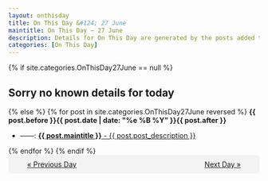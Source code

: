 ```yaml
---
layout: onthisday
title: On This Day &#124; 27 June
maintitle: On This Day — 27 June
description: Details for On This Day are generated by the posts added to the website so the content is subject to changes/updates over time.
categories: [On This Day]
---
```


{% if site.categories.OnThisDay27June == null %}
<h2>Sorry no known details for today</h2>
{% else %}
{% for post in site.categories.OnThisDay27June reversed %}
<strong>{{ post.before }}{{ post.date | date: "%e %B %Y" }}{{ post.after }}</strong>
<ul>
<li> ——: <a class="{{ post.class }}" href="{{ post.url }}"><strong>{{ post.maintitle }}</strong> - {{ post.post_description }}</a></li>
</ul>
{% endfor %}
{% endif %}
<br />
<div style="background-color: #f3f3f3; padding: 10px; border-radius: 5px; text-align: center; display: flex; justify-content: space-evenly;">
<a href="/onthisday/06/06-26">« Previous Day</a>
<span style="visibility:hidden;">[ Visit Leap Year February 29 ]</span>
<a href="/onthisday/06/06-28">Next Day »</a>
</div>

